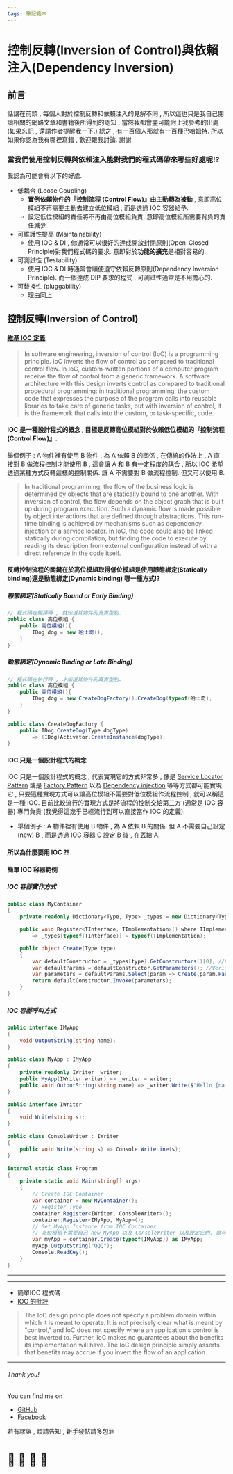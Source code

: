 ```yaml
---
tags: 筆記範本
---
```


# 控制反轉(Inversion of Control)與依賴注入(Dependency Inversion)
## 前言
話講在前頭 , 每個人對於控制反轉和依賴注入的見解不同 , 所以這也只是我自己閱讀相關的網路文章和書籍後所得到的認知 , 當然我都會盡可能附上我參考的出處 (如果忘記 , 還請作者提醒我一下.)
總之 , 有一百個人那就有一百種巴哈姆特. 所以如果你認為我有哪裡寫錯 , 歡迎跟我討論.
謝謝.

### 當我們使用控制反轉與依賴注入能對我們的程式碼帶來哪些好處呢!?
我認為可能會有以下的好處.
- 低耦合 (Loose Coupling)
    - **實例依賴物件的『控制流程 (Control Flow)』由主動轉為被動** , 意即高位模組不再需要主動去建立低位模組 , 而是透過 IOC 容器給予. 
    - 設定低位模組的責任將不再由高位模組負責. 意即高位模組所需要背負的責任減少.
- 可維護性提高 (Maintainability)
    - 使用 IOC & DI , 你通常可以很好的達成開放封閉原則(Open-Closed Principle)對我們程式碼的要求. 意即對於**功能的擴充**是相對容易的.
- 可測試性 (Testability)
    - 使用 IOC & DI 時通常會順便遵守依賴反轉原則(Dependency Inversion Principle). 而一個達成 DIP 要求的程式 , 可測試性通常是不用擔心的.
- 可替換性 (pluggability)
    - 理由同上

## 控制反轉(Inversion of Control)

#### [維基 IOC 定義](https://en.wikipedia.org/wiki/Inversion_of_control)
> In software engineering, inversion of control (IoC) is a programming principle. IoC inverts the flow of control as compared to traditional control flow. In IoC, custom-written portions of a computer program receive the flow of control from a generic framework. A software architecture with this design inverts control as compared to traditional procedural programming: in traditional programming, the custom code that expresses the purpose of the program calls into reusable libraries to take care of generic tasks, but with inversion of control, it is the framework that calls into the custom, or task-specific, code.

#### IOC 是一種設計程式的概念 , 目標是反轉高位模組對於依賴低位模組的『**控制流程 (Control Flow)**』.
舉個例子 : A 物件裡有使用 B 物件 , 為 A 依賴 B 的關係 , 在傳統的作法上 , A 直接對 B 做流程控制才能使用 B , 這會讓 A 和 B 有一定程度的耦合 , 所以 IOC 希望透過某種方式反轉這樣的控制關係. 讓 A 不需要對 B 做流程控制. 但又可以使用 B.

> In traditional programming, the flow of the business logic is determined by objects that are statically bound to one another. With inversion of control, the flow depends on the object graph that is built up during program execution. Such a dynamic flow is made possible by object interactions that are defined through abstractions. This run-time binding is achieved by mechanisms such as dependency injection or a service locator. In IoC, the code could also be linked statically during compilation, but finding the code to execute by reading its description from external configuration instead of with a direct reference in the code itself.

#### 反轉控制流程的關鍵在於高位模組取得低位模組是使用靜態綁定(Statically binding)還是動態綁定(Dynamic binding) 哪一種方式!?

##### 靜態綁定(Statically Bound or Early Binding)
```C#
// 程式碼在編譯時 , 就知道其物件的真實型別.
public class 高位模組 {
    public 高位模組(){
        IDog dog = new 哈士奇();
    }
}
```
##### 動態綁定(Dynamic Binding or Late Binding)
```C#
// 程式碼在執行時 , 才知道其物件的真實型別.
public class 高位模組 {
    public 高位模組(){
        IDog dog = new CreateDogFactory().CreateDog(typeof(哈士奇);
    }
}

public class CreateDogFactory {
    public IDog CreateDog(Type dogType) 
        => (IDog)Activator.CreateInstance(dogType);
}
```

#### IOC 只是一個設計程式的概念
IOC 只是一個設計程式的概念 , 代表實現它的方式非常多 , 像是 [Service Locator Pattern](https://en.wikipedia.org/wiki/Service_locator_pattern) 或是 [Factory Pattern](https://en.wikipedia.org/wiki/Factory_method_pattern) 以及 [Dependency injection](https://en.wikipedia.org/wiki/Dependency_injection) 等等方式都可能實現它 , 只要這種實現方式可以讓高位模組不需要對低位模組作流程控制 , 就可以稱這是一種 IOC. 目前比較流行的實現方式是將流程的控制交給第三方 (通常是 IOC 容器) 專門負責 (我覺得這幾乎已經流行到可以直接當作 IOC 的定義).
- 舉個例子 : A 物件裡有使用 B 物件 , 為 A 依賴 B 的關係. 但 A 不需要自己設定(new) B , 而是透過 IOC 容器 C 設定 B 後 , 在丟給 A.

#### 所以為什麼要用 IOC ?!


#### 簡單 IOC 容器範例
##### IOC 容器實作方式
```C#
public class MyContainer
{
    private readonly Dictionary<Type, Type> _types = new Dictionary<Type, Type>();

    public void Register<TInterface, TImplementation>() where TImplementation : TInterface
        => _types[typeof(TInterface)] = typeof(TImplementation);

    public object Create(Type type)
    {
        var defaultConstructor = _types[type].GetConstructors()[0]; //Find a default constructor using reflection
        var defaultParams = defaultConstructor.GetParameters(); //Verify if the default constructor requires params
        var parameters = defaultParams.Select(param => Create(param.ParameterType)).ToArray(); //Instantiate all constructor parameters using recursion
        return defaultConstructor.Invoke(parameters);
    }
}
```
##### IOC 容器呼叫方式
```C#
public interface IMyApp
{
    void OutputString(string name);
}

public class MyApp : IMyApp
{
    private readonly IWriter _writer;
    public MyApp(IWriter writer) => _writer = writer;
    public void OutputString(string name) => _writer.Write($"Hello {name}!");
}

public interface IWriter
{
    void Write(string s);
}

public class ConsoleWriter : IWriter
{
    public void Write(string s) => Console.WriteLine(s);
}

internal static class Program
{
    private static void Main(string[] args)
    {
        // Create IOC Container
        var container = new MyContainer();
        // Register Type
        container.Register<IWriter, ConsoleWriter>();
        container.Register<IMyApp, MyApp>();
        // Get MyApp Instance from IOC Container
        // 高位模組不需要自己 new MyApp 以及 ConsoleWriter 以及設定它們. 就可以使用它們
        var myApp = container.Create(typeof(IMyApp)) as IMyApp;
        myApp.OutputString("QQQ");
        Console.ReadKey();
    }
}
```


---

---


- 簡單IOC 程式碼
- [IOC 的批評](https://www.theserverside.com/definition/inversion-of-control-IoC)
> The IoC design principle does not specify a problem domain within which it is meant to operate. It is not precisely clear what is meant by "control," and IoC does not specify where an application's control is best inverted to.
Further, IoC makes no guarantees about the benefits its implementation will have. The IoC design principle simply asserts that benefits may accrue if you invert the flow of an application.






---

###### Thank you! 

You can find me on

- [GitHub](https://github.com/s0920832252)
- [Facebook](https://www.facebook.com/fourtune.chen)

若有謬誤 , 煩請告知 , 新手發帖請多包涵

# :100: :muscle: :tada: :sheep: 

